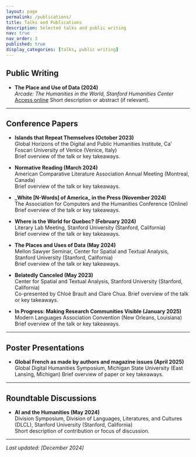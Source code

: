 ```yaml
---
layout: page
permalink: /publications/
title: Talks and Publications
description: Selected talks and public writing
nav: true
nav_order: 3
published: true
display_categories: [talks, public writing]
---
```


<!-- _pages/publications.md -->

## Public Writing

- **The Place and Use of Data (2024)**  
  *Arcade: The Humanities in the World, Stanford Humanities Center*  
  [Access online](https://shc.stanford.edu/arcade/interventions/places-and-uses-data)
  Short description or abstract (if relevant).  

---

## Conference Papers

- **Islands that Repeat Themselves (October 2023)**  
  Global Horizons of the Digital and Public Humanities Institute, Ca’ Foscari University of Venice (Venice, Italy)  
  Brief overview of the talk or key takeaways.

- **Normative Reading (March 2024)**  
  American Comparative Literature Association Annual Meeting (Montreal, Canada)  
  Brief overview of the talk or key takeaways.

- **\_White [N-Words] of America\_ in the Press (November 2024)**  
  The Association for Computers and the Humanities Conference (Online)  
  Brief overview of the talk or key takeaways.

- **Where is the World for Quebec? (February 2024)**  
  Literary Lab Meeting, Stanford University (Stanford, California)  
  Brief overview of the talk or key takeaways.

- **The Places and Uses of Data (May 2024)**  
  Mellon Sawyer Seminar, Center for Spatial and Textual Analysis, Stanford University (Stanford, California)  
  Brief overview of the talk or key takeaways.

- **Belatedly Canceled (May 2023)**  
  Center for Spatial and Textual Analysis, Stanford University (Stanford, California)  
  Co-presented by Chloé Brault and Clare Chua. Brief overview of the talk or key takeaways.

- **In Progress: Making Research Communities Visible (January 2025)**  
  Modern Languages Association Convention (New Orleans, Louisiana)
  Brief overview of the talk or key takeaways.

---

## Poster Presentations

- **Global French as made by authors and magazine issues (April 2025)**  
   Global Digital Humanities Symposium, Michigan State University (East Lansing, Michigan)
   Brief overview of paper or key takeaways.

---

## Roundtable Discussions

- **AI and the Humanities (May 2024)**  
  Division Symposium, Division of Languages, Literatures, and Cultures (DLCL), Stanford University (Stanford, California)  
  Short description of contribution or focus of discussion.

---

*Last updated: [December 2024]*
